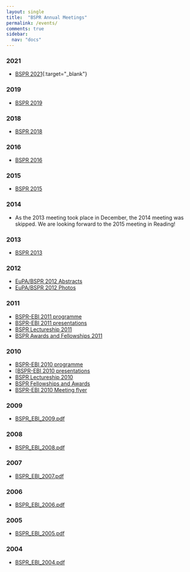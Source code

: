 ```yaml
---
layout: single
title:  "BSPR Annual Meetings"
permalink: /events/
comments: true
sidebar:
  nav: "docs"
---
```


<!--all events list-->
<!--{%for post in site.categories.Events%}-->

   <!--<li><a href = {{site.baseurl}}{{post.url}}> {{post.title}}</a></li>-->

<!--{% endfor %}-->

### 2021

- [BSPR 2021](https://www.bspr-interact.com/){:target="_blank"}

### 2019

- [BSPR 2019]({{site.baseurl}}/event/bspr-meeting-2019)

### 2018

- [BSPR 2018]({{site.baseurl}}/event/bspr-meeting-2018)

### 2016

- [BSPR 2016]({{site.baseurl}}/event/bspr-meeting-2016)


### 2015

- [BSPR 2015]({{site.baseurl}}/event/bspr-meeting-2015)

### 2014

- As the 2013 meeting took place in December, the 2014 meeting was skipped. We are looking forward to the 2015 meeting in Reading!

### 2013

- [BSPR 2013]({{site.baseurl}}/event/bspr-meeting-2013)


### 2012
- [EuPA/BSPR 2012 Abstracts]({{site.baseurl}}/assets/files/EUPA2012Abstracts_final.pdf)
- [EuPA/BSPR 2012 Photos]()

### 2011
- [BSPR-EBI 2011 programme]({{site.baseurl}}/event/bspr-ebi-2011-programme)
- [BSPR-EBI 2011 presentations]({{site.baseurl}}/bspr-ebi-2011-presentations)
- [BSPR Lectureship 2011]({{site.baseurl}}/bspr-lectureship-2011)
- [BSPR Awards and Fellowships 2011]({{site.baseurl}}/bspr-awards-and-fellowships-2011)

### 2010
- [BSPR-EBI 2010 programme]({{site.baseurl}}/event/bspr-ebi-2010-programme)
- [[BSPR-EBI 2010 presentations]({{site.baseurl}}/bspr-ebi-2010-presentations)
- [BSPR Lectureship 2010]({{site.baseurl}}/bspr-lectureship-2010)
- [BSPR Fellowships and Awards]({{site.baseurl}}/bspr-awards-and-fellowships-2010)
- [BSPR-EBI 2010 Meeting flyer]({{site.baseurl}}/assets/files/bspr-awards-and-fellowships-2010.pdf)

### 2009
- [BSPR_EBI_2009.pdf]({{site.baseurl}}/assets/files/BSPR_EBI_2009.pdf)

### 2008
- [BSPR_EBI_2008.pdf]({{site.baseurl}}/assets/files/BSPR_EBI_2008.pdf)

### 2007
- [BSPR_EBI_2007.pdf]({{site.baseurl}}/assets/files/BSPR_EBI_2007.pdf)

### 2006
- [BSPR_EBI_2006.pdf]({{site.baseurl}}/assets/files/BSPR_EBI_2006.pdf)

### 2005
- [BSPR_EBI_2005.pdf]({{site.baseurl}}/assets/files/BSPR_EBI_2005.pdf)

### 2004
- [BSPR_EBI_2004.pdf]({{site.baseurl}}/assets/files/BSPR_EBI_2004.pdf)
